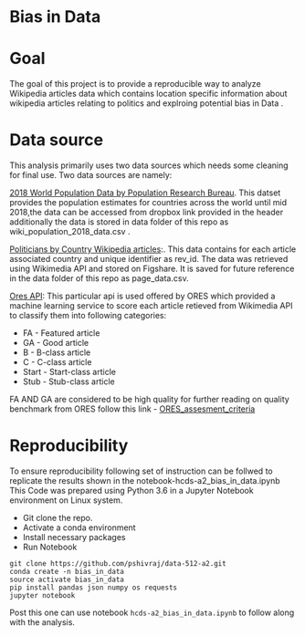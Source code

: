 # Bias in Data

# Goal
The goal of this project is to provide a reproducible way to analyze Wikipedia articles data which contains location specific information about wikipedia articles relating to politics and explroing potential bias in Data .

# Data source

This analysis primarily uses two data sources which needs some cleaning for final use. Two data sources are namely:

[2018 World Population Data by Population Research Bureau](https://www.dropbox.com/s/5u7sy1xt7g0oi2c/WPDS_2018_data.csv?dl=0). This datset  provides the population estimates for countries across the world until mid 2018,the data can be accessed from dropbox link provided in the header additionally the data is stored in data folder of this repo as  wiki_population_2018_data.csv .

[Politicians by Country Wikipedia articles](https://figshare.com/articles/Untitled_Item/5513449):. This data contains for each article associated country and unique identifier as rev_id. The data was retrieved using Wikimedia API and stored on Figshare. It is saved for future reference in the data folder of this repo as page_data.csv.

[Ores API](https://www.mediawiki.org/wiki/ORES): This particular api is used offered by ORES which provided a machine learning service to score each article retieved from Wikimedia API to classify them into following categories:
 - FA - Featured article
 - GA - Good article
 - B - B-class article
 - C - C-class article
 - Start - Start-class article
 - Stub - Stub-class article

FA AND GA are considered to be high quality for further reading on quality benchmark from ORES follow this link - [ORES_assesment_criteria](https://en.wikipedia.org/wiki/Wikipedia:Content_assessment#Grades)

# Reproducibility

To ensure reproducibility following set of instruction can be follwed to replicate the results shown in the notebook-hcds-a2_bias_in_data.ipynb
This Code was prepared using Python 3.6 in a Jupyter Notebook environment on Linux system.
 -  Git clone the repo.
 -  Activate a conda environment
 -  Install necessary packages
 -  Run Notebook
```
git clone https://github.com/pshivraj/data-512-a2.git
conda create -n bias_in_data
source activate bias_in_data
pip install pandas json numpy os requests
jupyter notebook 
```

Post this one can use notebook ```hcds-a2_bias_in_data.ipynb``` to follow along with the analysis.
